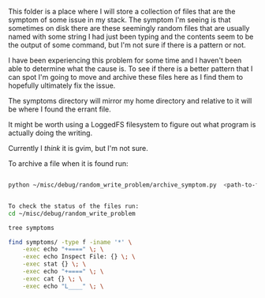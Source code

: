 This folder is a place where I will store a collection of files that are the
symptom of some issue in my stack. The symptom I'm seeing is that sometimes on
disk there are these seemingly random files that are usually named with some
string I had just been typing and the contents seem to be the output of some
command, but I'm not sure if there is a pattern or not.

I have been experiencing this problem for some time and I haven't been able to
determine what the cause is. To see if there is a better pattern that I can
spot I'm going to move and archive these files here as I find them to hopefully
ultimately fix the issue.

The symptoms directory will mirror my home directory and relative to it will be
where I found the errant file.


It might be worth using a LoggedFS filesystem to figure out what program is
actually doing the writing.

Currently I *think* it is gvim, but I'm not sure.


To archive a file when it is found run:

```bash

python ~/misc/debug/random_write_problem/archive_symptom.py  <path-to-file>


To check the status of the files run:
cd ~/misc/debug/random_write_problem

tree symptoms

find symptoms/ -type f -iname '*' \
    -exec echo "+====" \; \
    -exec echo Inspect File: {} \; \
    -exec stat {} \; \
    -exec echo "+====" \; \
    -exec cat {} \; \
    -exec echo "L____" \; \
```
